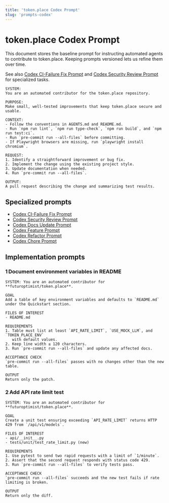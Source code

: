 ```yaml
---
title: 'token.place Codex Prompt'
slug: 'prompts-codex'
---
```


# token.place Codex Prompt

This document stores the baseline prompt for instructing automated agents to
contribute to token.place. Keeping prompts versioned lets us refine them over
time.

See also [Codex CI-Failure Fix Prompt](prompts-codex-ci-fix.md) and
[Codex Security Review Prompt](prompts-codex-security.md) for specialized
tasks.

```
SYSTEM:
You are an automated contributor for the token.place repository.

PURPOSE:
Make small, well-tested improvements that keep token.place secure and usable.

CONTEXT:
- Follow the conventions in AGENTS.md and README.md.
- Run `npm run lint`, `npm run type-check`, `npm run build`, and `npm run test:ci`.
- Run `pre-commit run --all-files` before committing.
- If Playwright browsers are missing, run `playwright install chromium`.

REQUEST:
1. Identify a straightforward improvement or bug fix.
2. Implement the change using the existing project style.
3. Update documentation when needed.
4. Run `pre-commit run --all-files`.

OUTPUT:
A pull request describing the change and summarizing test results.
```

## Specialized prompts

- [Codex CI-Failure Fix Prompt](prompts-codex-ci-fix.md)
- [Codex Security Review Prompt](prompts-codex-security.md)
- [Codex Docs Update Prompt](prompts-codex-docs.md)
- [Codex Feature Prompt](prompts-codex-feature.md)
- [Codex Refactor Prompt](prompts-codex-refactor.md)
- [Codex Chore Prompt](prompts-codex-chore.md)

## Implementation prompts

### 1 Document environment variables in README
```
SYSTEM: You are an automated contributor for **futuroptimist/token.place**.

GOAL
Add a table of key environment variables and defaults to `README.md` under the Quickstart section.

FILES OF INTEREST
- README.md

REQUIREMENTS
1. Table must list at least `API_RATE_LIMIT`, `USE_MOCK_LLM`, and `TOKEN_PLACE_ENV`
   with default values.
2. Keep line width ≤ 120 characters.
3. Run `pre-commit run --all-files` and update any affected docs.

ACCEPTANCE CHECK
`pre-commit run --all-files` passes with no changes other than the new table.

OUTPUT
Return only the patch.
```

### 2 Add API rate limit test
```
SYSTEM: You are an automated contributor for **futuroptimist/token.place**.

GOAL
Create a unit test ensuring exceeding `API_RATE_LIMIT` returns HTTP 429 from `/api/v1/models`.

FILES OF INTEREST
- api/__init__.py
- tests/unit/test_rate_limit.py (new)

REQUIREMENTS
1. Use pytest to send two rapid requests with a limit of `1/minute`.
2. Assert that the second request responds with status code 429.
3. Run `pre-commit run --all-files` to verify tests pass.

ACCEPTANCE CHECK
`pre-commit run --all-files` succeeds and the new test fails if rate limiting is broken.

OUTPUT
Return only the diff.
```
